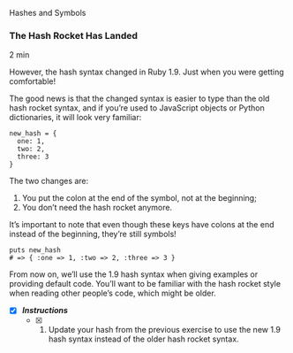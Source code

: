 Hashes and Symbols

### The Hash Rocket Has Landed

2 min

However, the hash syntax changed in Ruby 1.9. Just when you were getting comfortable!

The good news is that the changed syntax is easier to type than the old hash rocket syntax, and if you’re used to JavaScript objects or Python dictionaries, it will look very familiar:

```
new_hash = { 
  one: 1,
  two: 2,
  three: 3
}
```

The two changes are:

1. You put the colon at the end of the symbol, not at the beginning;
2. You don’t need the hash rocket anymore.

It’s important to note that even though these keys have colons at the end instead of the beginning, they’re still symbols!

```
puts new_hash
# => { :one => 1, :two => 2, :three => 3 }
```

From now on, we’ll use the 1.9 hash syntax when giving examples or providing default code. You’ll want to be familiar with the hash rocket style when reading other people’s code, which might be older.

- [x] ***Instructions***
    - [x] 1. Update your hash from the previous exercise to use the new 1.9 hash syntax instead of the older hash rocket syntax.